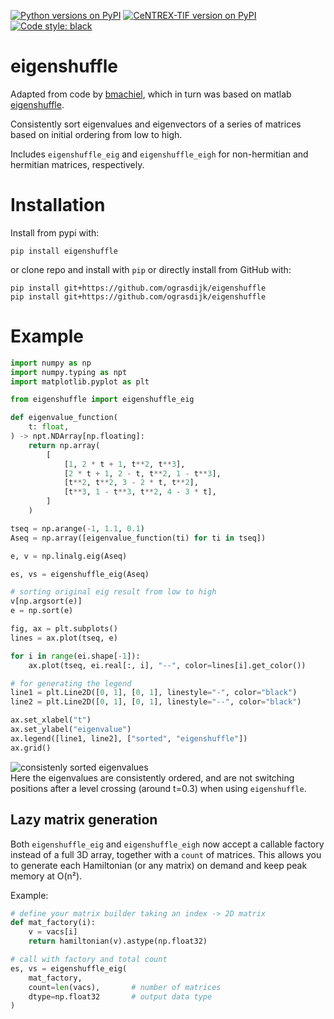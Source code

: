 [![Python versions on PyPI](https://img.shields.io/pypi/pyversions/eigenshuffle.svg)](https://pypi.python.org/pypi/eigenshuffle/)
[![CeNTREX-TlF version on PyPI](https://img.shields.io/pypi/v/eigenshuffle.svg "eigenshuffle on PyPI")](https://pypi.python.org/pypi/eigenshuffle/)
[![Code style: black](https://img.shields.io/badge/code%20style-black-000000.svg)](https://github.com/psf/black)


# eigenshuffle
Adapted from code by [bmachiel](https://github.com/bmachiel/python-nport/blob/master/nport/eigenshuffle.py), which in turn was based on matlab [eigenshuffle](http://www.mathworks.com/matlabcentral/fileexchange/22885).  

Consistently sort eigenvalues and eigenvectors of a series of matrices based on initial ordering from low to high.

Includes `eigenshuffle_eig` and `eigenshuffle_eigh` for non-hermitian and hermitian matrices, respectively.

# Installation
Install from pypi with:
```
pip install eigenshuffle
```

or clone repo and install with `pip` or directly install from GitHub with:  
```
pip install git+https://github.com/ograsdijk/eigenshuffle
pip install git+https://github.com/ograsdijk/eigenshuffle
```

# Example
```Python
import numpy as np
import numpy.typing as npt
import matplotlib.pyplot as plt

from eigenshuffle import eigenshuffle_eig

def eigenvalue_function(
    t: float,
) -> npt.NDArray[np.floating]:
    return np.array(
        [
            [1, 2 * t + 1, t**2, t**3],
            [2 * t + 1, 2 - t, t**2, 1 - t**3],
            [t**2, t**2, 3 - 2 * t, t**2],
            [t**3, 1 - t**3, t**2, 4 - 3 * t],
        ]
    )

tseq = np.arange(-1, 1.1, 0.1)
Aseq = np.array([eigenvalue_function(ti) for ti in tseq])

e, v = np.linalg.eig(Aseq)

es, vs = eigenshuffle_eig(Aseq)

# sorting original eig result from low to high
v[np.argsort(e)]
e = np.sort(e)

fig, ax = plt.subplots()
lines = ax.plot(tseq, e)

for i in range(ei.shape[-1]):
    ax.plot(tseq, ei.real[:, i], "--", color=lines[i].get_color())

# for generating the legend
line1 = plt.Line2D([0, 1], [0, 1], linestyle="-", color="black")
line2 = plt.Line2D([0, 1], [0, 1], linestyle="--", color="black")

ax.set_xlabel("t")
ax.set_ylabel("eigenvalue")
ax.legend([line1, line2], ["sorted", "eigenshuffle"])
ax.grid()

```
![consistenly sorted eigenvalues](https://raw.githubusercontent.com/ograsdijk/eigenshuffle/main/images/sorted_vs_unsorted.png)  
Here the eigenvalues are consistently ordered, and are not switching positions after a level crossing (around t=0.3) when using `eigenshuffle`.

## Lazy matrix generation

Both `eigenshuffle_eig` and `eigenshuffle_eigh` now accept a callable factory instead of a full 3D array, together with a `count` of matrices. This allows you to generate each Hamiltonian (or any matrix) on demand and keep peak memory at O(n²).

Example:
```python
# define your matrix builder taking an index -> 2D matrix
def mat_factory(i):
    v = vacs[i]
    return hamiltonian(v).astype(np.float32)

# call with factory and total count
es, vs = eigenshuffle_eig(
    mat_factory,
    count=len(vacs),       # number of matrices
    dtype=np.float32       # output data type
)
```
